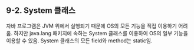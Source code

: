 ## 9-2. System 클래스


자바 프로그램은 JVM 위에서 실행되기 때문에 OS의 모든 기능을 직접 이용하기 어려움. 하지만 java.lang 패키지에 속하는 System 클래스를 이용하여 OS의 일부 기능을 이용할 수 있음. System 클래스의 모든 field와 method는 static임.